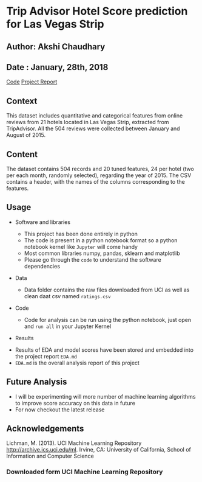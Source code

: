 # Trip Advisor Hotel Score prediction for Las Vegas Strip

## Author: Akshi Chaudhary
## Date : January, 28th, 2018

[Code](https://github.com/akshi8/Trip_Advisor_Reviews_LasVegas/blob/master/code/EDA.ipynb)
[Project Report](https://github.com/akshi8/Trip_Advisor_Reviews_LasVegas/blob/master/results/EDA.md)

## Context
This dataset includes quantitative and categorical features from online reviews from 21 hotels located in Las Vegas Strip, extracted from TripAdvisor. All the 504 reviews were collected between January and August of 2015.

## Content
The dataset contains 504 records and 20 tuned features, 24 per hotel (two per each month, randomly selected), regarding the year of 2015. The CSV contains a header, with the names of the columns corresponding to the features.

## Usage
* Software and libraries
  - This project has been done entirely in python
  - The code is present in a python notebook format so a python notebook kernel like `Jupyter` will come handy
  - Most common libraries numpy, pandas, sklearn and matplotlib
  - Please go through the `code` to understand the software dependencies

* Data
  - Data folder contains the raw files downloaded from UCI as well as clean daat csv named `ratings.csv`
* Code
  - Code for analysis can be run using the python notebook, just open and `run all` in your Jupyter Kernel
 * Results
  - Results of EDA and model scores have been stored and embedded into the project report `EDA.md`
  - `EDA.md` is the overall analysis report of this project
  
## Future Analysis

* I will be experimenting will more number of machine learning algorithms to improve score accuracy on this data in future
* For now checkout the latest release

## Acknowledgements
Lichman, M. (2013). UCI Machine Learning Repository http://archive.ics.uci.edu/ml. Irvine, CA: University of California, School of Information and Computer Science

### Downloaded form UCI Machine Learning Repository

